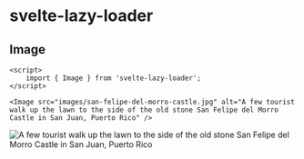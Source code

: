 <script>
	import { Image } from 'svelte-lazy-loader';
</script>

# svelte-lazy-loader

## Image

```svelte
<script>
	import { Image } from 'svelte-lazy-loader';
</script>

<Image src="images/san-felipe-del-morro-castle.jpg" alt="A few tourist walk up the lawn to the side of the old stone San Felipe del Morro Castle in San Juan, Puerto Rico" />
```

<Image src="images/san-felipe-del-morro-castle.jpg" alt="A few tourist walk up the lawn to the side of the old stone San Felipe del Morro Castle in San Juan, Puerto Rico" />
